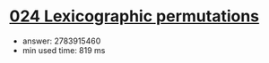 [024 Lexicographic permutations](http://projecteuler.net/problem=24)
========================

- answer: 2783915460 
- min used time: 819 ms

